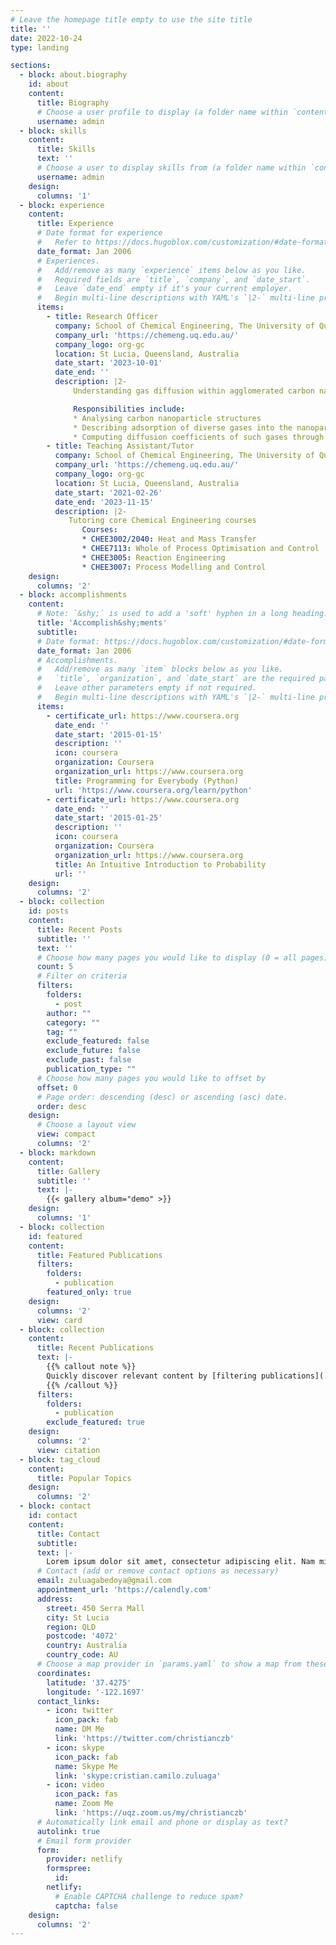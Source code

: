 ```yaml
---
# Leave the homepage title empty to use the site title
title: ''
date: 2022-10-24
type: landing

sections:
  - block: about.biography
    id: about
    content:
      title: Biography
      # Choose a user profile to display (a folder name within `content/authors/`)
      username: admin
  - block: skills
    content:
      title: Skills
      text: ''
      # Choose a user to display skills from (a folder name within `content/authors/`)
      username: admin
    design:
      columns: '1'
  - block: experience
    content:
      title: Experience
      # Date format for experience
      #   Refer to https://docs.hugoblox.com/customization/#date-format
      date_format: Jan 2006
      # Experiences.
      #   Add/remove as many `experience` items below as you like.
      #   Required fields are `title`, `company`, and `date_start`.
      #   Leave `date_end` empty if it's your current employer.
      #   Begin multi-line descriptions with YAML's `|2-` multi-line prefix.
      items:
        - title: Research Officer
          company: School of Chemical Engineering, The University of Queensland
          company_url: 'https://chemeng.uq.edu.au/'
          company_logo: org-gc
          location: St Lucia, Queensland, Australia
          date_start: '2023-10-01'
          date_end: ''
          description: |2-
              Understanding gas diffusion within agglomerated carbon nanoparticles for electrochemical and supercapacitors applications.

              Responsibilities include:
              * Analysing carbon nanoparticle structures
              * Describing adsorption of diverse gases into the nanoparticle assembly
              * Computing diffusion coefficients of such gases through the nanoparticle assembly
        - title: Teaching Assistant/Tutor 
          company: School of Chemical Engineering, The University of Queensland
          company_url: 'https://chemeng.uq.edu.au/'
          company_logo: org-gc
          location: St Lucia, Queensland, Australia
          date_start: '2021-02-26'
          date_end: '2023-11-15'
          description: |2-
             Tutoring core Chemical Engineering courses
                Courses:
                * CHEE3002/2040: Heat and Mass Transfer
                * CHEE7113: Whole of Process Optimisation and Control
                * CHEE3005: Reaction Engineering
                * CHEE3007: Process Modelling and Control
    design:
      columns: '2'
  - block: accomplishments
    content:
      # Note: `&shy;` is used to add a 'soft' hyphen in a long heading.
      title: 'Accomplish&shy;ments'
      subtitle:
      # Date format: https://docs.hugoblox.com/customization/#date-format
      date_format: Jan 2006
      # Accomplishments.
      #   Add/remove as many `item` blocks below as you like.
      #   `title`, `organization`, and `date_start` are the required parameters.
      #   Leave other parameters empty if not required.
      #   Begin multi-line descriptions with YAML's `|2-` multi-line prefix.
      items:
        - certificate_url: https://www.coursera.org
          date_end: ''
          date_start: '2015-01-15'
          description: ''
          icon: coursera
          organization: Coursera
          organization_url: https://www.coursera.org
          title: Programming for Everybody (Python)
          url: 'https://www.coursera.org/learn/python'
        - certificate_url: https://www.coursera.org
          date_end: ''
          date_start: '2015-01-25'
          description: ''
          icon: coursera
          organization: Coursera
          organization_url: https://www.coursera.org
          title: An Intuitive Introduction to Probability
          url: ''
    design:
      columns: '2'
  - block: collection
    id: posts
    content:
      title: Recent Posts
      subtitle: ''
      text: ''
      # Choose how many pages you would like to display (0 = all pages)
      count: 5
      # Filter on criteria
      filters:
        folders:
          - post
        author: ""
        category: ""
        tag: ""
        exclude_featured: false
        exclude_future: false
        exclude_past: false
        publication_type: ""
      # Choose how many pages you would like to offset by
      offset: 0
      # Page order: descending (desc) or ascending (asc) date.
      order: desc
    design:
      # Choose a layout view
      view: compact
      columns: '2'
  - block: markdown
    content:
      title: Gallery
      subtitle: ''
      text: |-
        {{< gallery album="demo" >}}
    design:
      columns: '1'
  - block: collection
    id: featured
    content:
      title: Featured Publications
      filters:
        folders:
          - publication
        featured_only: true
    design:
      columns: '2'
      view: card
  - block: collection
    content:
      title: Recent Publications
      text: |-
        {{% callout note %}}
        Quickly discover relevant content by [filtering publications](./publication/).
        {{% /callout %}}
      filters:
        folders:
          - publication
        exclude_featured: true
    design:
      columns: '2'
      view: citation
  - block: tag_cloud
    content:
      title: Popular Topics
    design:
      columns: '2'
  - block: contact
    id: contact
    content:
      title: Contact
      subtitle:
      text: |-
        Lorem ipsum dolor sit amet, consectetur adipiscing elit. Nam mi diam, venenatis ut magna et, vehicula efficitur enim.
      # Contact (add or remove contact options as necessary)
      email: zuluagabedoya@gmail.com
      appointment_url: 'https://calendly.com'
      address:
        street: 450 Serra Mall
        city: St Lucia 
        region: QLD
        postcode: '4072'
        country: Australia
        country_code: AU
      # Choose a map provider in `params.yaml` to show a map from these coordinates
      coordinates:
        latitude: '37.4275'
        longitude: '-122.1697'  
      contact_links:
        - icon: twitter
          icon_pack: fab
          name: DM Me
          link: 'https://twitter.com/christianczb'
        - icon: skype
          icon_pack: fab
          name: Skype Me
          link: 'skype:cristian.camilo.zuluaga'
        - icon: video
          icon_pack: fas
          name: Zoom Me
          link: 'https://uqz.zoom.us/my/christianczb'
      # Automatically link email and phone or display as text?
      autolink: true
      # Email form provider
      form:
        provider: netlify
        formspree:
          id:
        netlify:
          # Enable CAPTCHA challenge to reduce spam?
          captcha: false
    design:
      columns: '2'
---
```

